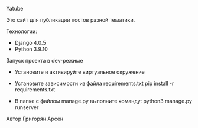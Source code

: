 Yatube

Это сайт для публикации постов разной тематики.

Технологии:
- Django 4.0.5
- Python 3.9.10

Запуск проекта в dev-режиме
- Установите и активируйте виртуальное окружение
- Установите зависимости из файла requirements.txt
  pip install -r requirements.txt

- В папке с файлом manage.py выполните команду:
  python3 manage.py runserver

Автор
Григорян Арсен

